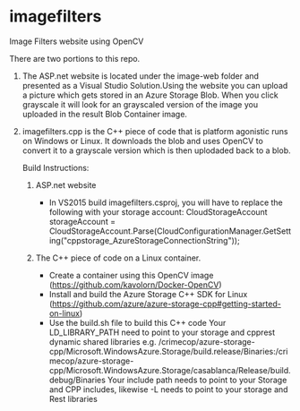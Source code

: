 # imagefilters
Image Filters website using OpenCV

There are two portions to this repo. 
1. The ASP.net website is located under the image-web folder and presented as a Visual Studio Solution.Using the website you can upload a
   picture which gets stored in an Azure Storage Blob. When you click grayscale it will look for an grayscaled version of the image you 
   uploaded in the result Blob Container image. 

2. imagefilters.cpp is the C++ piece of code that is platform agonistic runs on Windows or Linux. It downloads the blob and uses OpenCV
   to convert it to a grayscale version which is then uplodaded back to a blob.
   
   Build Instructions:
   1. ASP.net website
      - In VS2015 build imagefilters.csproj, you will have to replace the following with your storage account:
        CloudStorageAccount storageAccount = CloudStorageAccount.Parse(CloudConfigurationManager.GetSetting("cppstorage_AzureStorageConnectionString"));
       
   2. The C++ piece of code on a Linux container.
      - Create a container using this OpenCV image (https://github.com/kavolorn/Docker-OpenCV)
      - Install and build the Azure Storage C++ SDK for Linux (https://github.com/azure/azure-storage-cpp#getting-started-on-linux)
      - Use the build.sh file to build this C++ code 
        Your LD_LIBRARY_PATH need to point to your storage and cpprest dynamic shared libraries e.g. 
        /crimecop/azure-storage-cpp/Microsoft.WindowsAzure.Storage/build.release/Binaries:/crimecop/azure-storage-cpp/Microsoft.WindowsAzure.Storage/casablanca/Release/build.debug/Binaries
        Your include path needs to point to your Storage and CPP includes, likewise -L needs to point to your storage and Rest libraries
        
        
